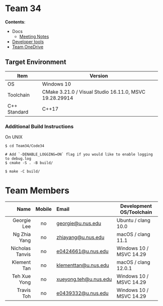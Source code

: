 # Team 34

**Contents**:

* Docs
  * [Meeting Notes](docs/meeting-notes)
* [Developer tools](Team34/Code34/contrib/devtools)
* [Team OneDrive](https://bit.ly/cs3203-lecture-team34-2110)

## Target Environment

Item | Version
-|-
OS | Windows 10
Toolchain | CMake 3.21.0 / Visual Studio 16.11.0, MSVC 19.28.29914
C++ Standard | C++17

### Additional Build Instructions

On UNIX
```shell
$ cd Team34/Code34

# Add `-DENABLE_LOGGING=ON` flag if you would like to enable logging to debug.log
$ cmake -S . -B build/

$ make -C build/ 
```

# Team Members

Name | Mobile | Email | Development OS/Toolchain
-:|:-:|:-|-|
Georgie Lee | no | georgie@u.nus.edu | Ubuntu / clang 10.0
Ng Zhia Yang | no | zhiayang@u.nus.edu | macOS / clang 11.1
Nicholas Tanvis | no | e0424661@u.nus.edu | Windows 10 / MSVC 14.29
Klement Tan | no | klementtan@u.nus.edu | macOS / clang 12.0.1
Teh Xue Yong | no | xueyong.teh@u.nus.edu | Windows 10 / MSVC 14.29
Travis Toh | no | e0439332@u.nus.edu | Windows 10 / MSVC 14.29

